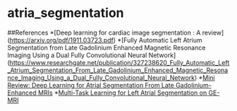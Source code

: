# atria_segmentation


##References
*[Deep learning for cardiac image segmentation : A review] (https://arxiv.org/pdf/1911.03723.pdf)
*[Fully Automatic Left Atrium Segmentation from Late Gadolinium Enhanced Magnetic Resonance Imaging Using a Dual Fully Convolutional Neural Network] (https://www.researchgate.net/publication/327238620_Fully_Automatic_Left_Atrium_Segmentation_From_Late_Gadolinium_Enhanced_Magnetic_Resonance_Imaging_Using_a_Dual_Fully_Convolutional_Neural_Network)
*[Mini Review: Deep Learning for Atrial Segmentation From Late Gadolinium-Enhanced MRIs](https://www.frontiersin.org/articles/10.3389/fcvm.2020.00086/full)
*[Multi-Task Learning for  Left Atrial Segmentation on GE-MRI](https://arxiv.org/pdf/1810.13205.pdf)
